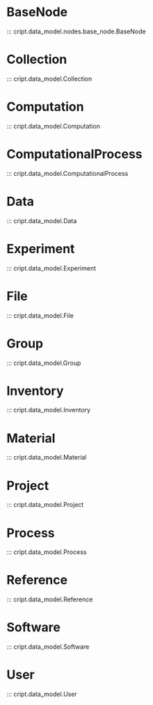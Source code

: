 # BaseNode
::: cript.data_model.nodes.base_node.BaseNode

# Collection
::: cript.data_model.Collection

# Computation
::: cript.data_model.Computation

# ComputationalProcess
::: cript.data_model.ComputationalProcess

# Data
::: cript.data_model.Data

# Experiment
::: cript.data_model.Experiment

# File
::: cript.data_model.File

# Group
::: cript.data_model.Group

# Inventory
::: cript.data_model.Inventory

# Material
::: cript.data_model.Material

# Project
::: cript.data_model.Project

# Process
::: cript.data_model.Process

# Reference
::: cript.data_model.Reference

# Software
::: cript.data_model.Software

# User
::: cript.data_model.User